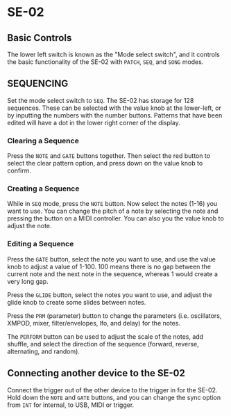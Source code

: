 # SE-02

## Basic Controls

The lower left switch is known as the "Mode select switch", and it controls the basic functionality of the SE-02 with `PATCH`, `SEQ`, and `SONG` modes.

## SEQUENCING

Set the mode select switch to `SEQ`. The SE-02 has storage for 128 sequences. These can be selected with the value knob at the lower-left, or by inputting the numbers with the number buttons. Patterns that have been edited will have a dot in the lower right corner of the display.

### Clearing a Sequence

Press the `NOTE` and `GATE` buttons together. Then select the red button to select the clear pattern option, and press down on the value knob to confirm.

### Creating a Sequence

While in `SEQ` mode, press the `NOTE` button. Now select the notes (1-16) you want to use. You can change the pitch of a note by selecting the note and pressing the button on a MIDI controller. You can also you the value knob to adjust the note.

### Editing a Sequence

Press the `GATE` button, select the note you want to use, and use the value knob to adjust a value of 1-100. 100 means there is no gap between the current note and the next note in the sequence, whereas 1 would create a very long gap.

Press the `GLIDE` button, select the notes you want to use, and adjust the glide knob to create some slides between notes.

Press the `PRM` (parameter) button to change the parameters (i.e. oscillators, XMPOD, mixer, filter/envelopes, lfo, and delay) for the notes.

The `PERFORM` button can be used to adjust the scale of the notes, add shuffle, and select the direction of the sequence (forward, reverse, alternating, and random).

## Connecting another device to the SE-02

Connect the trigger out of the other device to the trigger in for the SE-02. Hold down the `NOTE` and `GATE` buttons, and you can change the sync option from `INT` for internal, to USB, MIDI or trigger.
